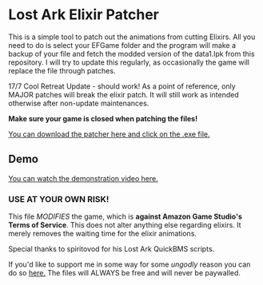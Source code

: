 # Lost Ark Elixir Patcher

This is a simple tool to patch out the animations from cutting Elixirs. All you need to do is select your EFGame folder and the program will make a backup of your file and fetch the modded version of the data1.lpk from this repository. I will try to update this regularly, as occasionally the game will replace the file through patches.

17/7 Cool Retreat Update - should work!
As a point of reference, only MAJOR patches will break the elixir patch. It will still work as intended otherwise after non-update maintenances.

**Make sure your game is closed when patching the files!**

[You can download the patcher here and click on the .exe file.](https://github.com/Poyoanon/loa-elixir-patcher/releases)

## Demo

[You can watch the demonstration video here.](https://streamable.com/wik31d)

### USE AT YOUR OWN RISK!

This file _MODIFIES_ the game, which is **against Amazon Game Studio's Terms of Service**. This does not alter anything else regarding elixirs. It merely removes the waiting time for the elixir animations.

Special thanks to spiritovod for his Lost Ark QuickBMS scripts.

If you'd like to support me in some way for some _ungodly_ reason you can do so [here.](https://ko-fi.com/poyoanon) The files will ALWAYS be free and will never be paywalled.
